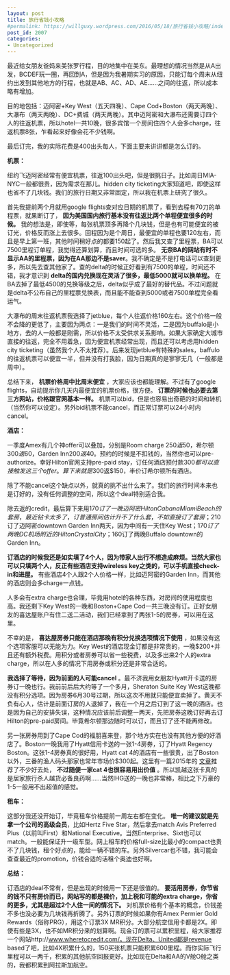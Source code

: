 ```yaml
---
layout: post
title: 旅行省钱小攻略
#permalink: https://willguxy.wordpress.com/2016/05/18/旅行省钱小攻略/index.html
post_id: 2007
categories: 
- Uncategorized
---
```


最近给女朋友爸妈来美张罗行程，目的地集中在美东。最理想的情况当然是从A出发，BCDEF玩一圈，再回到A，但是因为我暑期实习的原因，只能订每个周末从纽约出发到其他地方的行程，也就是AB、AC、AD、AE……之间的往返，所以成本略有增加。

目的地包括：迈阿密+Key West（五天四晚）、Cape Cod+Boston（两天两晚）、大瀑布（两天两晚）、DC+费城（两天两晚）。其中迈阿密和大瀑布还需要订四个人的往返机票，所以hotel一共10晚，很多宾馆一个房间住四个人会多charge，往返机票8张，乍看起来好像会花不少钱啊。

最后订完，我的实际花费是400出头每人，下面主要来讲讲都是怎么订的。


**机票：**

纽约飞迈阿密经常有便宜机票，往返100出头吧，但是很挑日子。比如周日MIA-NYC一般都很贵，因为需求在那儿。hidden city ticketing大家知道吧，即使这样也省不了几块钱。我们的旅行日期又非常固定，所以我在机票上研究了很久。

首先我提前两个月就用google flights查对应日期的机票了，看到去程有70刀的单程票，就果断订了，
**因为美国国内旅行基本没有往返比两个单程便宜很多的时候。**
我的想法是，即使等，每张机票顶多再降个几块钱，但是也有可能便宜的被订光，价格反而涨上去很多。回程因为是个周日，最便宜的单程也要120左右，而且是早上第一班，其他时间稍好点的都要150起了。然后我又查了里程票，BA可以7500里程订单程，我觉得还算划算，而且时间可选的多。
**无奈BA的网站有时不显示AA的里程票，因为在AA那边不是saver**。我不确定是不是打电话可以查到更多，所以先去查其他家了。查的delta的时候正好看到有7500的单程，时间还不错，我才意识到
**delta的国内兑换现在灵活了很多，最低5000就可以换单程。**
在BA去掉了最低4500的兑换等级之后，delta似乎成了最好的替代品。不过问题就是delta不公布自己的里程票兑换表，而且能不能查到5000或者7500单程完全看运气。

大瀑布的周末往返机票我选择了jetblue，每个人往返价格160左右。这个价格一般不会降的更低了，主要因为两点：一是我们的时间不灵活，二是因为buffalo是小地方，去的人一般都是刚需，所以价格不太受供求关系影响。如果大家确定大城市直接的往返，完全不用着急，因为便宜机票经常出现，而且还可以考虑用hidden city ticketing（虽然我个人不太推荐）。后来发现jetblue有特殊的sales，baffulo的往返机票可以便宜一半，但并没有打我脸，因为日期真的是寥寥无几（一般都是周中）。

总结下来，
**机票价格周中比周末便宜**
，大家应该也都能理解。不过有了google flights，自动提示你几天内最便宜的机票价格，很方便。
**订票的时候也必要去第三方网站，价格跟官网基本一样。**
机票可以bid，但是也容易出奇葩的时间和转机（当然你可以设定）。另外bid机票不能cancel，而正常订票可以24小时内cancel。


**酒店：**


一季度Amex有几个神offer可以叠加，分别是Room charge $250返$50，希尔顿$300返$60，Garden Inn$200返$40。预约的时候是不扣钱的，当然你也可以pre-authorize。幸好Hilton官网支持pre-paid stay，订任何酒店预付款$300都可以直接触发这三个offer。算下来就是$300返$150，半价订希尔顿所有酒店。

除了不能cancel这个缺点以外，就真的挑不出什么来了。我们的旅行时间本来也是订好的，没有任何调整的空间，所以这个deal特别适合我。

除去返的credit，最后算下来用$170订了一晚迈阿密Hilton Cabana Miami Beach的套房，最近钻卡太多了，订普通房间估计升不了什么套，不如直接订了套房；$210订了迈阿密downtown Garden Inn两天，因为中间有一天住Key West；$170订了两晚DC机场附近的Hilton Crystal City；$160订了两晚Buffalo downtown的Garden Inn。


**订酒店的时候我还是如实填了4个人，因为带家人出行不想造成麻烦。当然大家也可以只填两个人，反正有些酒店支持wireless key之类的，可以手机直接check-in和进屋。**
有些酒店4个人跟2个人价格一样，比如迈阿密的Garden Inn，而其他的酒店则会多charge一点钱。

人多会有extra charge也合理，毕竟用hotel的各种东西，对房间的使用程度也高。我还剩下Key West的一晚和Boston+Cape Cod一共三晚没有订。正好女朋友的喜达屋账户有住二送二活动，我们已经拿到了两张1-5的房券，可以用在这里。

不幸的是，
**喜达屋房券只能在酒店那晚有积分兑换选项情况下使用**
，如果没有这个选项客服可以无能为力。Key West的酒店现金订都是非常贵的，一晚$200+并且还有额外税费。用积分或者房券可以省一些税费，以及多出来2个人的extra charge，所以在人多的情况下用房券或积分还是非常合适的。


**我选择了等待，因为前面的人可能cancel**
。最不济我用女朋友Hyatt开卡送的房券订一晚也行。我前前后后大约等了一个多月，Sheraton Suite Key West这晚都没有积分选项。因为房券6月30号过期，所以这次不用就只能便宜卖掉了。黄天不负有心人，估计是前面订房的人退掉了，我在一个月之后订到了这一晚的酒店。也是因为自己的安排失误，这种情况应该前后调整一两天，先把房券这晚订好再去订Hilton的pre-paid房间。毕竟希尔顿那边随时可以订，而且订了还不能再修改。

另一张房券用到了Cape Cod的福朋喜来登，那个地方实在也没有其他方便的好酒店了。Boston一晚我用了Hyatt信用卡送的一张1-4房券，订了Hyatt Regency Boston。这张1-4房券真的很好用，Hyatt cat 4的酒店有一些很贵，出了Boston以外，三番的渔人码头那家也常年市场价$300起。这里有一篇2015年的
[文章](http://weekendblitz.com/hyatt-top-16-free-night-certificates-category-4-hotels/)推荐了不少好去处，
**不过随便一家cat 4也很容易用出价值**
。所以凯越这张卡真的是居家旅行杀人越货必备良药啊……当然IHG送的一晚也非常棒，相比之下万豪的1-5一般用不出超值的感觉。


**租车：**


这部分我还没开始订，毕竟租车价格提前一周左右都在变化。
**唯一的建议就是先拿一个公司的高级会员**，比如Hertz Five Star，然后拿去match Avis Preferred Plus（以前叫First）和National Executive。当然Enterprise、Sixt也可以match。一般能保证升一级车型。网上租车的价格full-size比最小的compact也贵不了几块钱，租个好点的，能给一辆不错的车。另外Silvercar也不错，我可能会查查最近的promotion，价钱合适的话租个奥迪也好啊。


**总结：**

订酒店的deal不常有，但是出现的时候用一下还是很值的。
**要活用房券，你节省的钱不只有房价而已，网站写的都是裸价，加上税和可能的extra charge，你省的更多，尤其是超过2个人住一间的情况下。**
对机票价格有个基本的概念，价钱差不多也没必要为几块钱再折腾了。另外订票的时候如果你有Amex Permier Gold Rewards（俗称PRG），用这个订票3X MR积分。大部分航空信用卡都是2X。即使有些是3X，也不如MR积分来的划算啊。现金订的票可以累积里程，给大家推荐一个网站http://www.wheretocredit.com/。现在Delta、United都是revenue based了吧，比如4X积累什么的，150买张机票只能积累600里程。而你实际飞行里程可以一两千，积累的其他航空回报更好。比如现在Delta和AA的V舱O舱之类的，我都积累到阿拉斯加航空。